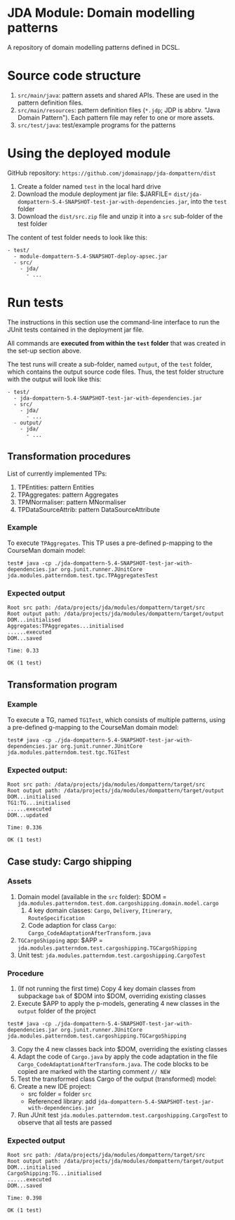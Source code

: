 JDA Module: Domain modelling patterns
=======

A repository of domain modelling patterns defined in DCSL.

# Source code structure
1. `src/main/java`: pattern assets and shared APIs. These are used in the pattern definition files.
2. `src/main/resources`: pattern definition files (`*.jdp`; JDP is abbrv. "Java Domain Pattern"). Each pattern file may refer to one or more assets.
3. `src/test/java`: test/example programs for the patterns

# Using the deployed module
GitHub repository: `https://github.com/jdomainapp/jda-dompattern/dist`

1. Create a folder named `test` in the local hard drive
2. Download the module deployment jar file: $JARFILE= `dist/jda-dompattern-5.4-SNAPSHOT-test-jar-with-dependencies.jar`, into the `test` folder
3. Download the `dist/src.zip` file and unzip it into a `src` sub-folder of the test folder

The content of test folder needs to look like this:
```
- test/
  - module-dompattern-5.4-SNAPSHOT-deploy-apsec.jar
  - src/
    - jda/
      - ...
```
# Run tests

The instructions in this section use the command-line interface to run the JUnit tests contained in the deployment jar file.

All commands are **executed from within the `test` folder** that was created in the set-up section above.

The test runs will create a sub-folder, named `output`, of the `test` folder, which contains the output source code files. Thus, the test folder structure with the output will look like this:

```
- test/
  - jda-dompattern-5.4-SNAPSHOT-test-jar-with-dependencies.jar
  - src/
    - jda/
      - ...
  - output/
    - jda/
      - ...
```

## Transformation procedures
List of currently implemented TPs:
1. TPEntities: pattern Entities
2. TPAggregates: pattern Aggregates
3. TPMNormaliser: pattern MNormaliser
4. TPDataSourceAttrib: pattern DataSourceAttribute

### Example
To execute `TPAggregates`. This TP uses a pre-defined p-mapping to the CourseMan domain model:
```
test# java -cp ./jda-dompattern-5.4-SNAPSHOT-test-jar-with-dependencies.jar org.junit.runner.JUnitCore jda.modules.patterndom.test.tpc.TPAggregatesTest
```

### Expected output
```
Root src path: /data/projects/jda/modules/dompattern/target/src
Root output path: /data/projects/jda/modules/dompattern/target/output
DOM...initialised
Aggregates:TPAggregates...initialised
......executed
DOM...saved

Time: 0.33

OK (1 test)
```
## Transformation program

### Example
To execute a TG, named `TG1Test`, which consists of multiple patterns, using a pre-defined g-mapping to the CourseMan domain model:

```
test# java -cp ./jda-dompattern-5.4-SNAPSHOT-test-jar-with-dependencies.jar org.junit.runner.JUnitCore jda.modules.patterndom.test.tgc.TG1Test
```

### Expected output:
```
Root src path: /data/projects/jda/modules/dompattern/target/src
Root output path: /data/projects/jda/modules/dompattern/target/output
DOM...initialised
TG1:TG...initialised
......executed
DOM...updated

Time: 0.336

OK (1 test)
```

## Case study: Cargo shipping

### Assets
1. Domain model (available in the `src` folder): $DOM = `jda.modules.patterndom.test.dom.cargoshipping.domain.model.cargo`
   1. 4 key domain classes: `Cargo`, `Delivery`, `Itinerary`, `RouteSpecification`
   2. Code adaption for class `Cargo`: `Cargo_CodeAdaptationAfterTransform.java`
2. `TGCargoShipping` app: $APP = `jda.modules.patterndom.test.cargoshipping.TGCargoShipping`
3. Unit test: `jda.modules.patterndom.test.cargoshipping.CargoTest`

### Procedure
1. (If not running the first time) Copy 4 key domain classes from subpackage `bak` of $DOM into $DOM, overriding existing classes
2. Execute $APP to apply the p-models, generating 4 new classes in the `output` folder of the project
```
test# java -cp ./jda-dompattern-5.4-SNAPSHOT-test-jar-with-dependencies.jar org.junit.runner.JUnitCore jda.modules.patterndom.test.cargoshipping.TGCargoShipping
```
3. Copy the 4 new classes back into $DOM, overriding the existing classes
4. Adapt the code of `Cargo.java` by apply the code adaptation in the file `Cargo_CodeAdaptationAfterTransform.java`. The code blocks to be copied are marked with the starting comment `// NEW`
5. Test the transformed class Cargo of the output (transformed) model:
  1. Create a new IDE project:
     - src folder = folder `src`
     - Referenced library: add `jda-dompattern-5.4-SNAPSHOT-test-jar-with-dependencies.jar`
  2. Run JUnit test `jda.modules.patterndom.test.cargoshipping.CargoTest` to observe that all tests are passed

### Expected output
```
Root src path: /data/projects/jda/modules/dompattern/target/src
Root output path: /data/projects/jda/modules/dompattern/target/output
DOM...initialised
CargoShipping:TG...initialised
......executed
DOM...saved

Time: 0.398

OK (1 test)
```
